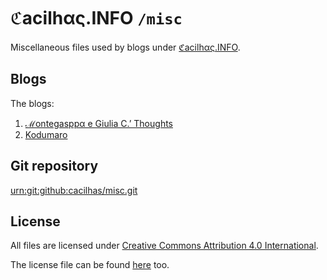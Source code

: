 # ℭacilhας.INFO `/misc`


Miscellaneous files used by blogs under
[ℭacilhας.INFO](http://cacilhas.info/).

## Blogs

The blogs:

1. [ℳontegasppα e Giulia C.’ Thoughts](http://montegasppa.cacilhas.info/)
1. [Kodumaro](http://kodumaro.cacilhas.info/)

## Git repository

[urn:git:github:cacilhas/misc.git](https://github.com/cacilhas/misc)

## License

All files are licensed under
[Creative Commons Attribution 4.0 International](http://cacilhas.info/copying.html).

The license file can be found [here](http://cacilhas.info/misc/COPYING.md) too.
